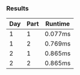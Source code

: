 ### Results

| Day | Part | Runtime |
|-----|------|---------|
|  1  |  1   | 0.077ms |
|  1  |  2   | 0.769ms |
|  2  |  1   | 0.865ms |
|  2  |  2   | 0.865ms |
